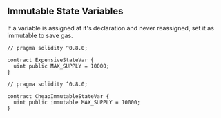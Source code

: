 ## Immutable State Variables

If a variable is assigned at it's declaration and never reassigned, set it as immutable to save gas.

```
// pragma solidity ^0.8.0;

contract ExpensiveStateVar {
  uint public MAX_SUPPLY = 10000;
}
```

```
// pragma solidity ^0.8.0;

contract CheapImmutableStateVar {
  uint public immutable MAX_SUPPLY = 10000;
}
```
